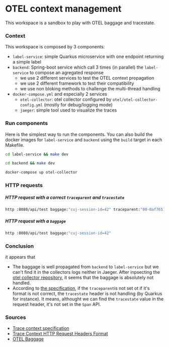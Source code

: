 # OTEL context management

This workspace is a sandbox to play with OTEL baggage and tracestate.

### Context
This workspace is composed by 3 components:
- `label-service`: simple Quarkus microservice with one endpoint returning a simple label
- `backend`: Spring-boot service which call 3 times (in parallel) the `label-service` to compose an agregated response
  - we use 2 different services to test the OTEL context propagation
  - we use 2 different framework to test their compatibility
  - we use non bloking methods to challenge the multi-thread handling
- `docker-compose.yml` and especially 2 services
  - `otel-collector`: otel collector configured by `otel/otel-collector-config.yml` (mostly for debug/logging mode)
  - `jaeger`: simple tool used to visualize the traces

### Run components
Here is the simplest way to run the components. You can also build the docker images for `label-service` and `backend` using the `build` target in each Makefile.

``` bash
cd label-service && make dev
```

``` bash
cd backend && make dev
```

``` bash
docker-compose up otel-collector
```

### HTTP requests

##### HTTP request with a correct `traceparent` and `tracestate`
```bash 
http :8080/api/test baggage:"cuj-session-id=42" traceparent:"00-0af7651916cd43dd8448eb211c80319c-b7ad6b7169203331-01" tracestate:"toto=567"
```

##### HTTP request with a `baggage`
```bash 
http :8080/api/test baggage:"cuj-session-id=42"
```


### Conclusion
it appears that
- The baggage is well propagated from `backend` to `label-service` but we can't find it in the collectors logs neither in Jaeger. After inpsecting the [otel collector repository](https://github.com/open-telemetry/opentelemetry-collector), it seems that the baggage is absolutely not handled.
- According to [the specification](https://www.w3.org/TR/trace-context/#tracestate-header), if the `traceparent`is not set ot if it's format is not correct, the `tracestate` header is not handling (by Quarkus for instance). It means, althought we can find the `tracestate` value in the request header, it's not set in the `Span` API.

### Sources
- [Trace context specification](https://www.w3.org/TR/trace-context/)
- [Trace Context HTTP Request Headers Format](https://github.com/w3c/trace-context/blob/main/spec/20-http_request_header_format.md)
- [OTEL Baggage](https://opentelemetry.io/docs/concepts/signals/baggage/)